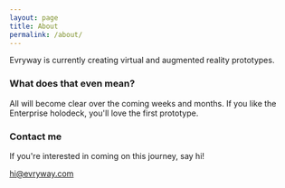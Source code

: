 ```yaml
---
layout: page
title: About
permalink: /about/
---
```


Evryway is currently creating virtual and augmented reality prototypes.

### What does that even mean?

All will become clear over the coming weeks and months. If you like the Enterprise holodeck, you'll love the first prototype.

### Contact me

If you're interested in coming on this journey, say hi!

[hi@evryway.com](mailto:hi@evryway.com)
